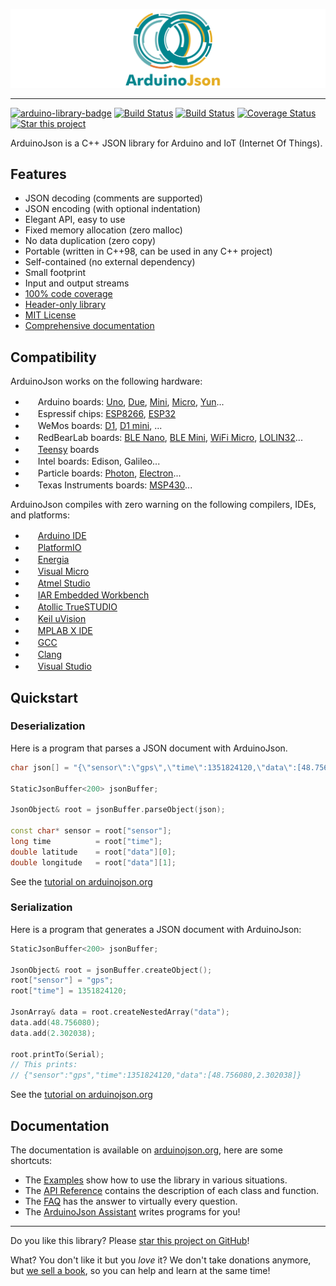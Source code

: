![ArduinoJson](banner.svg)

---

[![arduino-library-badge](https://www.ardu-badge.com/badge/ArduinoJson.svg?version=5.13.4)](https://www.ardu-badge.com/ArduinoJson/5.13.4)
[![Build Status](https://ci.appveyor.com/api/projects/status/m7s53wav1l0abssg/branch/master?svg=true)](https://ci.appveyor.com/project/bblanchon/arduinojson/branch/master)
[![Build Status](https://travis-ci.org/bblanchon/ArduinoJson.svg?branch=master)](https://travis-ci.org/bblanchon/ArduinoJson)
[![Coverage Status](https://img.shields.io/coveralls/bblanchon/ArduinoJson.svg)](https://coveralls.io/r/bblanchon/ArduinoJson?branch=master)
[![Star this project](http://githubbadges.com/star.svg?user=bblanchon&repo=ArduinoJson&style=flat&color=fff&background=007ec6)](https://github.com/bblanchon/ArduinoJson)

ArduinoJson is a C++ JSON library for Arduino and IoT (Internet Of Things).

## Features

* JSON decoding (comments are supported)
* JSON encoding (with optional indentation)
* Elegant API, easy to use
* Fixed memory allocation (zero malloc)
* No data duplication (zero copy)
* Portable (written in C++98, can be used in any C++ project)
* Self-contained (no external dependency)
* Small footprint
* Input and output streams
* [100% code coverage](https://coveralls.io/github/bblanchon/ArduinoJson)
* [Header-only library](https://en.wikipedia.org/wiki/Header-only)
* [MIT License](https://en.wikipedia.org/wiki/MIT_License)
* [Comprehensive documentation](https://arduinojson.org?utm_source=github&utm_medium=readme)

## Compatibility

ArduinoJson works on the following hardware:

* <img src="https://www.arduino.cc/favicon.ico" height="16" width="16"> Arduino boards: [Uno](https://www.arduino.cc/en/Main/ArduinoBoardUno), [Due](https://www.arduino.cc/en/Main/ArduinoBoardDue), [Mini](https://www.arduino.cc/en/Main/ArduinoBoardMini), [Micro](https://www.arduino.cc/en/Main/ArduinoBoardMicro), [Yun](https://www.arduino.cc/en/Main/ArduinoBoardYun)...
* <img src="http://espressif.com/sites/all/themes/espressif/favicon.ico" height="16" width="16"> Espressif chips: [ESP8266](https://en.wikipedia.org/wiki/ESP8266), [ESP32](https://en.wikipedia.org/wiki/ESP32)
* <img src="https://www.wemos.cc/themes/martin-materialize-parallax/assets/favicon.ico" height="16" width="16"> WeMos boards: [D1](https://wiki.wemos.cc/products:d1:d1), [D1 mini](https://wiki.wemos.cc/products:d1:d1_mini),  ...
* <img src="http://redbearlab.com/favicon.ico" height="16" width="16"> RedBearLab boards: [BLE Nano](http://redbearlab.com/blenano/), [BLE Mini](http://redbearlab.com/blemini/), [WiFi Micro](https://redbear.cc/product/wifi/wifi-micro.html), [LOLIN32](https://wiki.wemos.cc/products:lolin32:lolin32)...
* <img src="https://www.pjrc.com/favicon.ico" height="16" width="16"> [Teensy](https://www.pjrc.com/teensy/) boards
* <img src="https://software.intel.com/sites/all/themes/zero/favicon.ico" height="16" width="16"> Intel boards: Edison, Galileo...
* <img src="https://www-assets.particle.io/images/favicon.png"  height="16" width="16"> Particle boards: [Photon](https://www.particle.io/products/hardware/photon-wifi-dev-kit), [Electron](https://www.particle.io/products/hardware/electron-cellular-dev-kit)...
* <img src="http://www.ti.com/favicon.ico" height="16" width="16"> Texas Instruments boards: [MSP430](http://www.ti.com/microcontrollers/msp430-ultra-low-power-mcus/overview/overview.html)...

ArduinoJson compiles with zero warning on the following compilers, IDEs, and platforms:

* <img src="https://www.arduino.cc/favicon.ico" height="16" width="16"> [Arduino IDE](https://www.arduino.cc/en/Main/Software)
* <img src="http://cdn.platformio.org/favicon.ico" height="16" width="16"> [PlatformIO](http://platformio.org/)
* <img src="http://energia.nu/img/favicon.ico" height="16" width="16"> [Energia](http://energia.nu/)
* <img src="http://www.visualmicro.com/pics/arduino-visual-studio-ld.png" height="16" width="16"> [Visual Micro](http://www.visualmicro.com/)
* <img src="http://www.atmel.com/Images/favicon.ico" height="16" width="16"> [Atmel Studio](http://www.atmel.com/microsite/atmel-studio/)
* <img src="https://www.iar.com/favicon.ico" height="16" width="16"> [IAR Embedded Workbench](https://www.iar.com/iar-embedded-workbench/)
* <img src="http://www.st.com/etc/clientlibs/st-site/media/app/images/favicon.png" height="16" width="16"> [Atollic TrueSTUDIO](https://atollic.com/truestudio/)
* <img src="http://www.keil.com/favicon.ico" height="16" width="16"> [Keil uVision](http://www.keil.com/)
* <img src="http://www.microchip.com/favicon.ico" height="16" width="16"> [MPLAB X IDE](http://www.microchip.com/mplab/mplab-x-ide)
* <img src="https://gcc.gnu.org/favicon.ico" height="16" width="16"> [GCC](https://gcc.gnu.org/)
* <img src="https://clang.llvm.org/favicon.ico" height="16" width="16"> [Clang](https://clang.llvm.org/)
* <img src="https://www.visualstudio.com/favicon.ico" height="16" width="16"> [Visual Studio](https://www.visualstudio.com/)

## Quickstart

### Deserialization

Here is a program that parses a JSON document with ArduinoJson.

```c++
char json[] = "{\"sensor\":\"gps\",\"time\":1351824120,\"data\":[48.756080,2.302038]}";

StaticJsonBuffer<200> jsonBuffer;

JsonObject& root = jsonBuffer.parseObject(json);

const char* sensor = root["sensor"];
long time          = root["time"];
double latitude    = root["data"][0];
double longitude   = root["data"][1];
```

See the [tutorial on arduinojson.org](https://arduinojson.org/doc/decoding/?utm_source=github&utm_medium=readme)

### Serialization

Here is a program that generates a JSON document with ArduinoJson:

```c++
StaticJsonBuffer<200> jsonBuffer;

JsonObject& root = jsonBuffer.createObject();
root["sensor"] = "gps";
root["time"] = 1351824120;

JsonArray& data = root.createNestedArray("data");
data.add(48.756080);
data.add(2.302038);

root.printTo(Serial);
// This prints:
// {"sensor":"gps","time":1351824120,"data":[48.756080,2.302038]}
```

See the [tutorial on arduinojson.org](https://arduinojson.org/doc/encoding/?utm_source=github&utm_medium=readme)

## Documentation

The documentation is available on [arduinojson.org](https://arduinojson.org/?utm_source=github&utm_medium=readme), here are some shortcuts:

* The [Examples](https://arduinojson.org/example/?utm_source=github&utm_medium=readme) show how to use the library in various situations.
* The [API Reference](https://arduinojson.org/api/?utm_source=github&utm_medium=readme) contains the description of each class and function.
* The [FAQ](https://arduinojson.org/faq/?utm_source=github&utm_medium=readme) has the answer to virtually every question.
* The [ArduinoJson Assistant](https://arduinojson.org/assistant/?utm_source=github&utm_medium=readme) writes programs for you!

---

Do you like this library? Please [star this project on GitHub](https://github.com/bblanchon/ArduinoJson/stargazers)!

What? You don't like it but you *love* it?
We don't take donations anymore, but [we sell a book](https://arduinojson.org/book/?utm_source=github&utm_medium=readme), so you can help and learn at the same time!